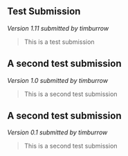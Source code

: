
## Test Submission  
*Version 1.11 submitted by timburrow*  

>This is a test submission

## A second test submission  
*Version 1.0 submitted by timburrow*  

>This is a second test submission

## A second test submission  
*Version 0.1 submitted by timburrow*  

>This is a second test submission

